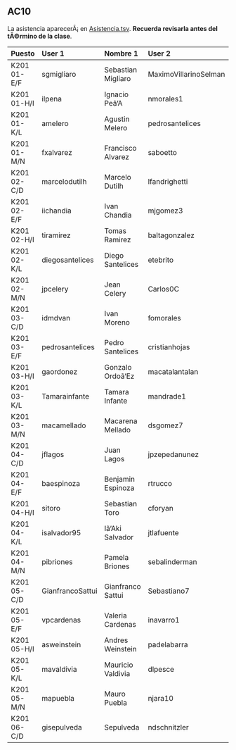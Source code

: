 ## AC10

La asistencia aparecerÃ¡ en [Asistencia.tsv](Asistencia.tsv). **Recuerda revisarla antes del tÃ©rmino de la clase**.

| Puesto | User 1 | Nombre 1 | User 2 | Nombre 2 |
|:-------|:-------|:---------|:-------|:---------|
|K201 01-E/F|sgmigliaro|Sebastian Migliaro|MaximoVillarinoSelman|Maximo Villarino|
|K201 01-H/I|ilpena|Ignacio Peã‘A|nmorales1|Nicolas Morales|
|K201 01-K/L|amelero|Agustin Melero|pedrosantelices|Pedro Santelices|
|K201 01-M/N|fxalvarez|Francisco Alvarez|saboetto|Sebastian Boetto|
|K201 02-C/D|marcelodutilh|Marcelo Dutilh|lfandrighetti|Laura Andrighetti|
|K201 02-E/F|iichandia|Ivan Chandia|mjgomez3|Maria Gomez|
|K201 02-H/I|tiramirez|Tomas Ramirez|baltagonzalez|Baltazar Gonzalez|
|K201 02-K/L|diegosantelices|Diego Santelices|etebrito|Esteban Brito|
|K201 02-M/N|jpcelery|Jean Celery|Carlos0C|Carlos Cespedes|
|K201 03-C/D|idmdvan|Ivan Moreno|fomorales|Francisco Morales|
|K201 03-E/F|pedrosantelices|Pedro Santelices|cristianhojas|Cristian Hojas|
|K201 03-H/I|gaordonez|Gonzalo Ordoã‘Ez|macatalantalan|Macarena Catalan|
|K201 03-K/L|Tamarainfante|Tamara Infante|mandrade1|Martin Andrade|
|K201 03-M/N|macamellado|Macarena Mellado|dsgomez7|Diego Gomez|
|K201 04-C/D|jflagos|Juan Lagos|jpzepedanunez|Juan Zepeda Nuã‘Ez|
|K201 04-E/F|baespinoza|Benjamin Espinoza|rtrucco|Rodrigo Trucco|
|K201 04-H/I|sitoro|Sebastian Toro|cforyan|Cristobal O'Ryan|
|K201 04-K/L|isalvador95|Iã‘Aki Salvador|jtlafuente|Jose Lafuente|
|K201 04-M/N|pibriones|Pamela Briones|sebalinderman|Sebastian Linderman|
|K201 05-C/D|GianfrancoSattui|Gianfranco Sattui|Sebastiano7|Sebastian Mohr|
|K201 05-E/F|vpcardenas|Valeria Cardenas|inavarro1|Isidora Navarro|
|K201 05-H/I|asweinstein|Andres Weinstein|padelabarra|Pedro De La Barra|
|K201 05-K/L|mavaldivia|Mauricio Valdivia|dlpesce|Dante Pesce|
|K201 05-M/N|mapuebla|Mauro Puebla|njara10|Nicolas Jara|
|K201 06-C/D|gisepulveda|Sepulveda|ndschnitzler|Natalia Schnitzler|
